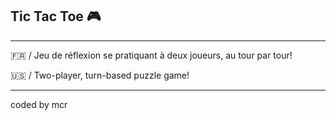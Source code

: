 ## Tic Tac Toe 🎮

------------------------

🇫🇷 / Jeu de réflexion se pratiquant à deux joueurs, au tour par tour!


🇺🇸 / Two-player, turn-based puzzle game! 

------------------------

coded by mcr
